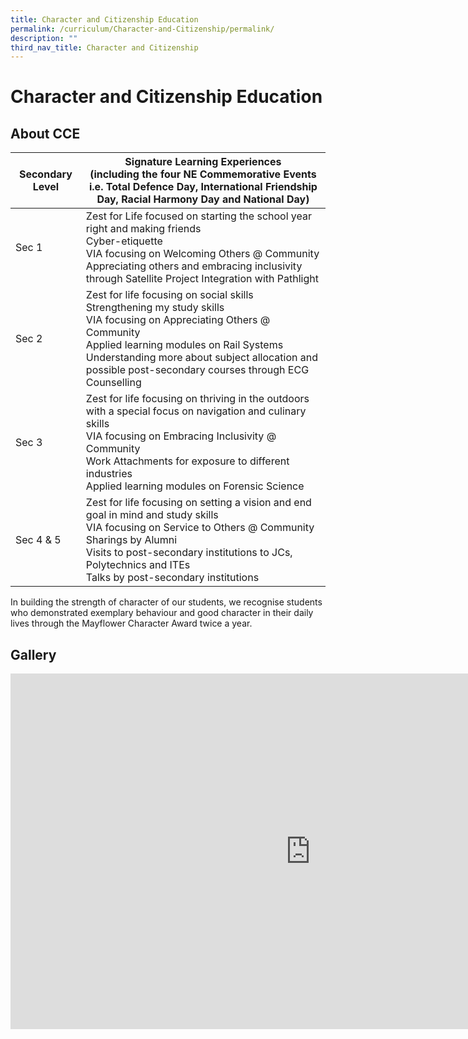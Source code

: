 ```yaml
---
title: Character and Citizenship Education
permalink: /curriculum/Character-and-Citizenship/permalink/
description: ""
third_nav_title: Character and Citizenship
---
```

Character and Citizenship Education
===================================

About CCE
---------

| Secondary Level 	| Signature Learning Experiences<br>(including the four NE Commemorative Events i.e. Total Defence Day, International Friendship Day, Racial Harmony Day and National Day) 	|
|---	|---	|
| Sec 1 	| Zest for Life focused on starting the school year right and making friends<br>Cyber-etiquette<br>VIA focusing on Welcoming Others @ Community<br>Appreciating others and embracing inclusivity through Satellite Project Integration with Pathlight 	|
| Sec 2 	| Zest for life focusing on social skills<br>Strengthening my study skills<br>VIA focusing on Appreciating Others @ Community<br>Applied learning modules on Rail Systems<br>Understanding more about subject allocation and possible post-secondary courses through ECG Counselling 	|
| Sec 3 	| Zest for life focusing on thriving in the outdoors with a special focus on navigation and culinary skills<br>VIA focusing on Embracing Inclusivity @ Community<br>Work Attachments for exposure to different industries<br>Applied learning modules on Forensic Science 	|
| Sec 4 &amp; 5 	| Zest for life focusing on setting a vision and end goal in mind and study skills<br>VIA focusing on Service to Others @ Community<br>Sharings by Alumni<br>Visits to post-secondary institutions to JCs, Polytechnics and ITEs<br>Talks by post-secondary institutions 	|

In building the strength of character of our students, we recognise students who demonstrated exemplary behaviour and good character in their daily lives through the Mayflower Character Award twice a year.

Gallery
-------
<iframe allowfullscreen="true" height="569" width="960" frameborder="0" src="https://docs.google.com/presentation/d/e/2PACX-1vS99duoBHHTJDO-v2myc7rG2HewOij1JfxOzMQJfywA6C0-pawB03iZtgsG7F-Y2urEWMVDA_s5CCD5/embed?start=false&amp;loop=false&amp;delayms=3000"></iframe>